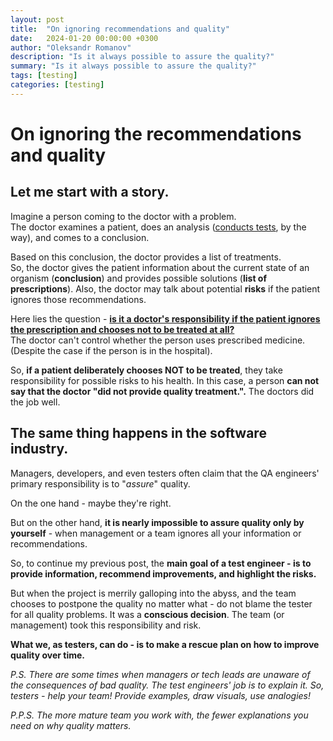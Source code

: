 ```yaml
---
layout: post
title:  "On ignoring recommendations and quality"
date:   2024-01-20 00:00:00 +0300
author: "Oleksandr Romanov"
description: "Is it always possible to assure the quality?"
summary: "Is it always possible to assure the quality?"
tags: [testing]
categories: [testing]
---
```


# On ignoring the recommendations and quality  
  
## Let me start with a story.  
Imagine a person coming to the doctor with a problem.  
The doctor examines a patient, does an analysis (<ins>conducts tests</ins>, by the way), and comes to a conclusion.

Based on this conclusion, the doctor provides a list of treatments.  
So, the doctor gives the patient information about the current state of an organism (**conclusion**) and provides possible solutions (**list of prescriptions**). Also, the doctor may talk about potential **risks** if the patient ignores those recommendations.  
  
Here lies the question - <ins>**is it a doctor's responsibility if the patient ignores the prescription and chooses not to be treated at all?**</ins>  
The doctor can't control whether the person uses prescribed medicine. (Despite the case if the person is in the hospital). 

So, **if a patient deliberately chooses NOT to be treated**, they take responsibility for possible risks to his health. In this case, a person **can not say that the doctor "did not provide quality treatment.".** The doctors did the job well.  
  
## The same thing happens in the software industry.  
  
Managers, developers, and even testers often claim that the QA engineers' primary responsibility is to "_assure_" quality.  
  
On the one hand - maybe they're right. 

But on the other hand, **it is nearly impossible to assure quality only by yourself** - when management or a team ignores all your information or recommendations.  
  
So, to continue my previous post, the **main goal of a test engineer - is to provide information, recommend improvements, and highlight the risks.**  
  
But when the project is merrily galloping into the abyss, and the team chooses to postpone the quality no matter what - do not blame the tester for all quality problems. It was a **conscious decision**. The team (or management) took this responsibility and risk.  

**What we, as testers, can do - is to make a rescue plan on how to improve quality over time.**
  
*P.S. There are some times when managers or tech leads are unaware of the consequences of bad quality. The test engineers' job is to explain it. So, testers - help your team! Provide examples, draw visuals, use analogies!*  
  
*P.P.S. The more mature team you work with, the fewer explanations you need on why quality matters.*